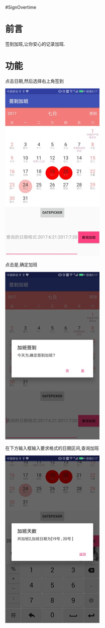#SignOvertime
# 前言

签到加班,让你安心的记录加班.

# 功能

点击日期,然后选择右上角签到



![SignOvertime_2](Img/SignOvertime_2.jpg)

点击是,确定加班

![SignOvertime_3](Img/SignOvertime_3.jpg)



在下方输入框输入要求格式的日期区间,查询加班

![SignOvertime_1](Img/SignOvertime_1.jpg)
